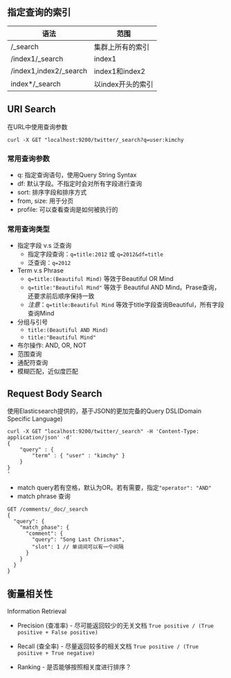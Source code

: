 
## 指定查询的索引
|语法|范围|
|---|---|
|/_search|集群上所有的索引|
|/index1/_search|index1|
|/index1,index2/_search|index1和index2|
|index*/_search|以index开头的索引|

## URI Search
在URL中使用查询参数

`curl -X GET "localhost:9200/twitter/_search?q=user:kimchy`

### 常用查询参数
* q: 指定查询语句，使用Query String Syntax
* df: 默认字段。不指定时会对所有字段进行查询
* sort: 排序字段和排序方式
* from, size: 用于分页
* profile: 可以查看查询是如何被执行的

### 常用查询类型
* 指定字段 v.s 泛查询
  * 指定字段查询：`q=title:2012` 或 `q=2012&df=title`
  * 泛查询：`q=2012`
* Term v.s Phrase 
  * `q=title:(Beautiful Mind)` 等效于Beautiful OR Mind
  * `q=title:"Beautiful Mind"` 等效于 Beautiful AND Mind。Prase查询，还要求前后顺序保持一致
  * *注意*：`q=title:Beautiful Mind` 等效于title字段查询Beautiful，所有字段查询Mind
* 分组与引号
  * `title:(Beautiful AND Mind)`
  * `title:"Beautiful Mind"`
* 布尔操作: AND, OR, NOT
* 范围查询
* 通配符查询
* 模糊匹配，近似度匹配

## Request Body Search
使用Elasticsearch提供的，基于JSON的更加完备的Query DSL(Domain Specific Language)
```
curl -X GET "localhost:9200/twitter/_search" -H 'Content-Type: application/json' -d'
{
    "query" : {
        "term" : { "user" : "kimchy" }
    }
}
'
```

* match query若有空格，默认为OR。若有需要，指定`"operator": "AND"`
* match phrase 查询
```
GET /comments/_doc/_search
{
  "query": {
    "match_phase": {
      "comment": {
        "query": "Song Last Chrismas",
        "slot": 1 // 单词间可以有一个间隔
      }
    }
  }
}
```

## 衡量相关性
Information Retrieval
* Precision (查准率) - 尽可能返回较少的无关文档
`True positive / (True positive + False positive)`
* Recall (查全率) - 尽量返回较多的相关文档
`True positive / (True positive + True negative)`

* Ranking - 是否能够按照相关度进行排序？
